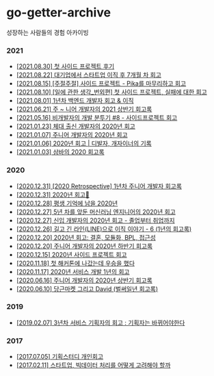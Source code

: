 # go-getter-archive
성장하는 사람들의 경험 아카이빙

### 2021
- [[2021.08.30] 첫 사이드 프로젝트 후기](https://node-js.tistory.com/entry/첫-사이드-프로젝트-후기)
- [[2021.08.22] 대기업에서 스타트업 이직 후 7개월 차 회고](https://jinxiaodan.medium.com/대기업에서-스타트업-이직-후-7개월-차-회고-8a118024c44a)
- [[2021.08.15] [주절주절] 사이드 프로젝트 - Pika를 마무리하고 회고](https://sabarada.tistory.com/186)
- [[2021.08.10] [일에 관한 생각_번외편] 첫 사이드 프로젝트, 실패에 대한 회고](https://ilsang2.tistory.com/1048)
- [[2021.08.01] 1년차 백엔드 개발자 회고 & 이직](https://velog.io/@ace0390/1년차-백엔드-개발자-회고)
- [[2021.06.21] 주 ~ 니어 개발자의 2021 상반기 회고록](https://kdinner.tistory.com/111?category=407831)
- [[2021.05.16] 비개발자의 개발 분투기 #8 - 사이드프로젝트 회고](https://letspl.me/story/60)
- [[2021.01.23] 체대 출신 개발자의 2020년 회고](https://ryan-han.com/post/memoirs/memoirs2020/)
- [[2021.01.07] 주니어 개발자의 2020년 회고](https://junilhwang.github.io/TIL/Review/2020-year/end/#업무)
- [[2021.01.06] 2020년 회고 | 디발자, 개자이너의 기록](https://raniee.tistory.com/20)
- [[2021.01.03] 삼바의 2020 회고록](https://sambalim.tistory.com/141)

### 2020
- [[2020.12.31] [2020 Retrospective] 1년차 주니어 개발자 회고록](https://davinci-ai.tistory.com/57)
- [[2020.12.31] 2020년 회고📝](https://donghun.dev/2020-Retrospective)
- [[2020.12.28] 평생 기억에 남을 2020년](https://minieetea.com/2020/12/archives/6131)
- [[2020.12.27] 5년 차를 앞둔 머신러닝 엔지니어의 2020년 회고](https://zzsza.github.io/diary/2020/12/27/2020-retrospect/)
- [[2020.12.27] 신입 개발자의 2020년 회고 - 졸업부터 취업까지](https://www.jeje01.me/essay/2020-memoir/)
- [[2020.12.26] 길고 긴 라인(LINE)으로 이직 이야기 - 6 (1년의 회고록)](https://blog.naver.com/gngh0101/222186353442)
- [[2020.12.20] 2020년 회고: 결혼, 모듈화, BPL, 접근성](https://www.sungdoo.dev/retrospect/2020)
- [[2020.12.20] 주니어 개발자의 2020년 하반기 회고록](https://kdinner.tistory.com/97)
- [[2020.12.15] 2020년 사이드 프로젝트 회고](https://yceffort.kr/2020/12/side-project-diary-2020)
- [[2020.11.18] 첫 해커톤에 나갔는데 우승을 했다](https://brunch.co.kr/@whddnjs761/16)
- [[2020.11.17] 2020년 서비스 개발 1년의 회고](https://bgpark.tistory.com/125)
- [[2020.06.16] 주니어 개발자의 2020년 상반기 회고록](https://kdinner.tistory.com/83)
- [[2020.06.10] 당근마켓 그리고 David (벌써일년 회고록)](https://h2s1880.medium.com/%EB%8B%B9%EA%B7%BC%EB%A7%88%EC%BC%93-%EA%B7%B8%EB%A6%AC%EA%B3%A0-david-%EB%B2%8C%EC%8D%A8%EC%9D%BC%EB%85%84-%ED%9A%8C%EA%B3%A0%EB%A1%9D-68c92146bed2)

### 2019
- [[2019.02.07] 3년차 서비스 기획자의 회고 : 기획자는 바뀌어야한다](https://m.blog.naver.com/editinside/221459643377)

### 2017
- [[2017.07.05] 기획스터디 개인회고](https://minieetea.com/2017/07/archives/5180)
- [[2017.02.11] 스타트업, 빅데이터 처리를 어떻게 고려해야 할까](https://brunch.co.kr/@matthew-chang/25)
